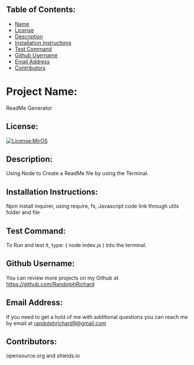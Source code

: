 
  ## Table of Contents: 
  - [Name](#project-name)
  - [License](#license)
  - [Description](#description)
  - [Installation Instructions](#installation-instructions)
  - [Test Command](#test-command)
  - [Github Username](#github-username)
  - [Email Address](#email-address)
  - [Contributors](#contributors)

  # Project Name:
  ReadMe Generator

  ## License:
  [![License:MirOS](https://img.shields.io/badge/MirOS-License-green.svg)](https://opensource.org/licenses/MirOS)
  
  ## Description:
  Using Node to Create a ReadMe file by using the Terminal.

  ## Installation Instructions: 
  Npm install inquirer, using require, fs, Javascript code link through utils folder and file
  
  ## Test Command: 
  To Run and test it, type: ( node index.js )  into the terminal.
  
  ## Github Username: 
  You can review more projects on my Github at https://github.com/RandolphRichard
  
  ## Email Address:
  If you need to get a hold of me with additional questions you can reach me by email at randolphrichard9@gmail.com
  
  ## Contributors:
  opensource.org and shields.io
  